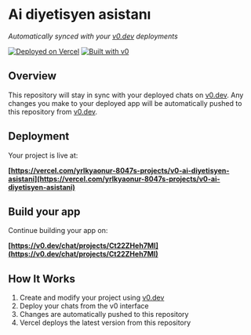 # Ai diyetisyen asistanı

*Automatically synced with your [v0.dev](https://v0.dev) deployments*

[![Deployed on Vercel](https://img.shields.io/badge/Deployed%20on-Vercel-black?style=for-the-badge&logo=vercel)](https://vercel.com/yrlkyaonur-8047s-projects/v0-ai-diyetisyen-asistani)
[![Built with v0](https://img.shields.io/badge/Built%20with-v0.dev-black?style=for-the-badge)](https://v0.dev/chat/projects/Ct22ZHeh7MI)

## Overview

This repository will stay in sync with your deployed chats on [v0.dev](https://v0.dev).
Any changes you make to your deployed app will be automatically pushed to this repository from [v0.dev](https://v0.dev).

## Deployment

Your project is live at:

**[https://vercel.com/yrlkyaonur-8047s-projects/v0-ai-diyetisyen-asistani](https://vercel.com/yrlkyaonur-8047s-projects/v0-ai-diyetisyen-asistani)**

## Build your app

Continue building your app on:

**[https://v0.dev/chat/projects/Ct22ZHeh7MI](https://v0.dev/chat/projects/Ct22ZHeh7MI)**

## How It Works

1. Create and modify your project using [v0.dev](https://v0.dev)
2. Deploy your chats from the v0 interface
3. Changes are automatically pushed to this repository
4. Vercel deploys the latest version from this repository